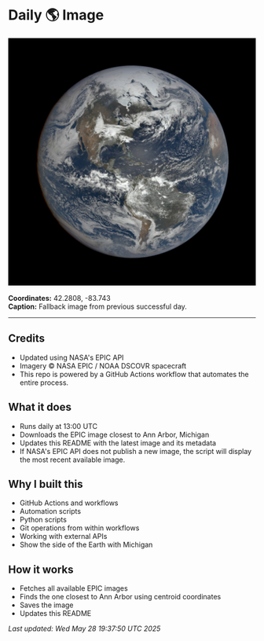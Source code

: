 # Daily 🌎 Image

![Earth Image](./history/2025-05-25/161612.jpg)

**Coordinates:** 42.2808, -83.743  
**Caption:** Fallback image from previous successful day.

---

## Credits

- Updated using NASA's EPIC API 
- Imagery © NASA EPIC / NOAA DSCOVR spacecraft  
- This repo is powered by a GitHub Actions workflow that automates the entire process.

## What it does

- Runs daily at 13:00 UTC  
- Downloads the EPIC image closest to Ann Arbor, Michigan  
- Updates this README with the latest image and its metadata  
- If NASA's EPIC API does not publish a new image, the script will display the most recent available image.

## Why I built this

- GitHub Actions and workflows  
- Automation scripts 
- Python scripts
- Git operations from within workflows  
- Working with external APIs  
- Show the side of the Earth with Michigan

## How it works

- Fetches all available EPIC images  
- Finds the one closest to Ann Arbor using centroid coordinates  
- Saves the image  
- Updates this README  

_Last updated: Wed May 28 19:37:50 UTC 2025_
